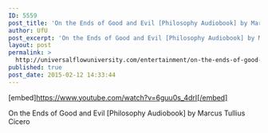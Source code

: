```yaml
---
ID: 5559
post_title: 'On the Ends of Good and Evil [Philosophy Audiobook] by Marcus Tullius Cicero'
author: UfU
post_excerpt: 'On the Ends of Good and Evil [Philosophy Audiobook] by Marcus Tullius Cicero'
layout: post
permalink: >
  http://universalflowuniversity.com/entertainment/on-the-ends-of-good-and-evil-philosophy-audiobook-by-marcus-tullius-cicero/
published: true
post_date: 2015-02-12 14:33:44
---
```

[embed]https://www.youtube.com/watch?v=6guu0s_4drI[/embed]<br>
<p>On the Ends of Good and Evil [Philosophy Audiobook] by Marcus Tullius Cicero</p>